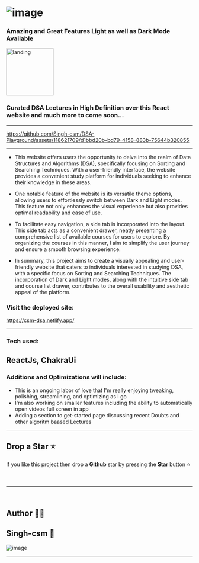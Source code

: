 # ![image](https://github.com/Singh-csm/DSA-Playground/assets/118621709/e401f840-4d6f-4d47-bfd8-45cbd16e396e)

### Amazing and Great Features Light as well as Dark Mode Available
<img width="128" height="128" alt="landing" src="https://github.com/Singh-csm/DSA-Playground/assets/118621709/4b64be53-f90c-4f54-afb5-18f80ba9db21">

### Curated DSA Lectures in High Definition over this React website and much more to come soon... 
---


https://github.com/Singh-csm/DSA-Playground/assets/118621709/d1bbd20b-bd79-4158-883b-75644b320855



---
- This website offers users the opportunity to delve into the realm of Data Structures and Algorithms (DSA), specifically focusing on Sorting and Searching Techniques. With a user-friendly interface, the website provides a convenient study platform for individuals seeking to enhance their knowledge in these areas.

- One notable feature of the website is its versatile theme options, allowing users to effortlessly switch between Dark and Light modes. This feature not only enhances the visual experience but also provides optimal readability and ease of use.

- To facilitate easy navigation, a side tab is incorporated into the layout. This side tab acts as a convenient drawer, neatly presenting a comprehensive list of available courses for users to explore. By organizing the courses in this manner, I aim to simplify the user journey and ensure a smooth browsing experience.

- In summary, this project aims to create a visually appealing and user-friendly website that caters to individuals interested in studying DSA, with a specific focus on Sorting and Searching Techniques. The incorporation of Dark and Light modes, along with the intuitive side tab and course list drawer, contributes to the overall usability and aesthetic appeal of the platform.

### Visit the deployed site:
https://csm-dsa.netlify.app/<br>

---

### Tech used:
ReactJs, ChakraUi
---
### Additions and Optimizations will include:
- This is an ongoing labor of love that I'm really enjoying tweaking, polishing, streamlining, and optimizing as I go
- I'm also working on smaller features including the ability to automatically open videos full screen in app
- Adding a section to get-started page discussing recent Doubts and other algoritm baased Lectures
---
## Drop a Star ⭐

If you like this project then drop a **Github** star by pressing the **Star** button ⭐

<br>

---

<br>

## Author 👨‍💻

**Singh-csm 💚**
---

![image](https://github.com/Singh-csm/DSA-Playground/assets/118621709/fd04af4c-4330-413b-b98a-9d022e47a606)

---
